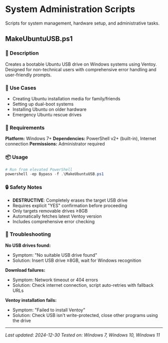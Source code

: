 # System Administration Scripts

Scripts for system management, hardware setup, and administrative tasks.

## MakeUbuntuUSB.ps1

### 📝 Description
Creates a bootable Ubuntu USB drive on Windows systems using Ventoy. Designed for non-technical users with comprehensive error handling and user-friendly prompts.

### 🎯 Use Cases
- Creating Ubuntu installation media for family/friends
- Setting up dual-boot systems
- Installing Ubuntu on older hardware
- Emergency Ubuntu rescue drives

### 🔧 Requirements
**Platform:** Windows 7+
**Dependencies:** PowerShell v2+ (built-in), Internet connection
**Permissions:** Administrator required

### 📦 Usage
```powershell
# Run from elevated PowerShell
powershell -ep Bypass -f .\MakeUbuntuUSB.ps1
```

### 🔒 Safety Notes
- **DESTRUCTIVE**: Completely erases the target USB drive
- Requires explicit "YES" confirmation before proceeding
- Only targets removable drives ≥8GB
- Automatically fetches latest Ventoy version
- Includes comprehensive error checking

### 🐛 Troubleshooting
**No USB drives found:**
- Symptom: "No suitable USB drive found"
- Solution: Insert USB drive ≥8GB, wait for Windows recognition

**Download failures:**
- Symptom: Network timeout or 404 errors
- Solution: Check internet connection, script auto-retries with fallback URLs

**Ventoy installation fails:**
- Symptom: "Failed to install Ventoy"
- Solution: Check USB isn't write-protected, close other programs using the drive

---
*Last updated: 2024-12-30*
*Tested on: Windows 7, Windows 10, Windows 11*